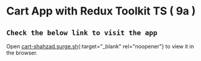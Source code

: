 # Cart App with Redux Toolkit TS ( 9a )

## `Check the below link to visit the app`

Open [cart-shahzad.surge.sh](https://cart-shahzad.surge.sh/){:target="\_blank" rel="noopener"} to view it in the browser.

